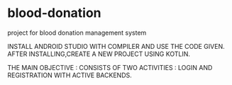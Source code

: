 # blood-donation
project for blood donation management system

INSTALL ANDROID STUDIO WITH COMPILER AND USE THE CODE GIVEN.
AFTER INSTALLING,CREATE A NEW PROJECT USING KOTLIN.


THE MAIN OBJECTIVE : 
CONSISTS OF TWO ACTIVITIES : LOGIN AND REGISTRATION WITH ACTIVE BACKENDS.
